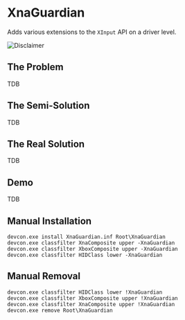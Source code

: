 # XnaGuardian
Adds various extensions to the `XInput` API on a driver level.

![Disclaimer](http://nefarius.at/public/Alpha-Disclaimer.png)

## The Problem
TDB

## The Semi-Solution
TDB

## The Real Solution
TDB

## Demo
TDB

## Manual Installation
```
devcon.exe install XnaGuardian.inf Root\XnaGuardian
devcon.exe classfilter XnaComposite upper -XnaGuardian
devcon.exe classfilter XboxComposite upper -XnaGuardian
devcon.exe classfilter HIDClass lower -XnaGuardian
```

## Manual Removal
```
devcon.exe classfilter HIDClass lower !XnaGuardian
devcon.exe classfilter XboxComposite upper !XnaGuardian
devcon.exe classfilter XnaComposite upper !XnaGuardian
devcon.exe remove Root\XnaGuardian
```

